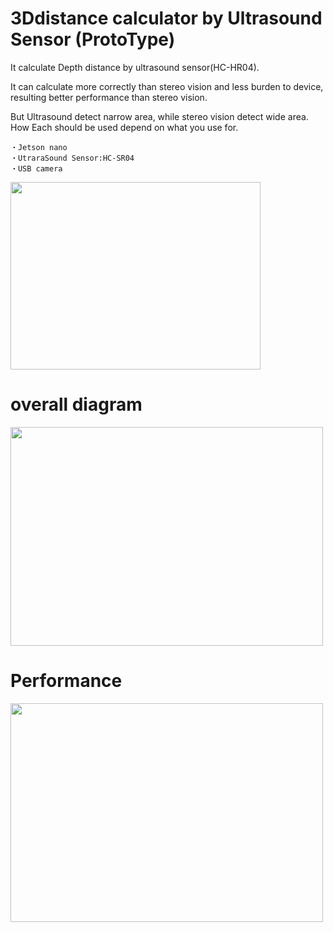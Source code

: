 # 3Ddistance calculator by Ultrasound Sensor (ProtoType)

It calculate Depth distance by ultrasound sensor(HC-HR04).

It can calculate more correctly than stereo vision and less burden to device, resulting better performance than stereo vision.

But Ultrasound detect narrow area, while stereo vision detect wide area. How Each should be used depend on what you use for.

```
・Jetson nano
・UtraraSound Sensor:HC-SR04
・USB camera
```

<img src="https://user-images.githubusercontent.com/48679574/220256391-767cd446-f9fa-46f0-90c8-d4d592414575.jpg" width="400" height="300"/>

# overall diagram

<img src="https://user-images.githubusercontent.com/48679574/220254614-343d4c40-9e6a-4736-8c29-9ab55e2abded.jpg" width="500" height="350"/>




# Performance

<img src="https://user-images.githubusercontent.com/48679574/220254625-4c9c70ee-aa56-41d0-8701-d36f1c9fa9cc.gif" width="500" height="350"/>

